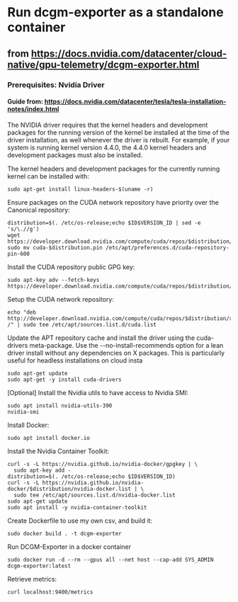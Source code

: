 # Run dcgm-exporter as a standalone container
## from https://docs.nvidia.com/datacenter/cloud-native/gpu-telemetry/dcgm-exporter.html
### Prerequisites: Nvidia Driver
#### Guide from: https://docs.nvidia.com/datacenter/tesla/tesla-installation-notes/index.html
The NVIDIA driver requires that the kernel headers and development packages for the running version of the kernel be installed at the time of the driver installation, as well whenever the driver is rebuilt. For example, if your system is running kernel version 4.4.0, the 4.4.0 kernel headers and development packages must also be installed.

The kernel headers and development packages for the currently running kernel can be installed with:
```
sudo apt-get install linux-headers-$(uname -r)
```

Ensure packages on the CUDA network repository have priority over the Canonical repository:
```
distribution=$(. /etc/os-release;echo $ID$VERSION_ID | sed -e 's/\.//g')
wget https://developer.download.nvidia.com/compute/cuda/repos/$distribution/x86_64/cuda-$distribution.pin
sudo mv cuda-$distribution.pin /etc/apt/preferences.d/cuda-repository-pin-600
```

Install the CUDA repository public GPG key:
```
sudo apt-key adv --fetch-keys https://developer.download.nvidia.com/compute/cuda/repos/$distribution/x86_64/7fa2af80.pub
```

Setup the CUDA network repository:
```
echo "deb http://developer.download.nvidia.com/compute/cuda/repos/$distribution/x86_64 /" | sudo tee /etc/apt/sources.list.d/cuda.list
```

Update the APT repository cache and install the driver using the cuda-drivers meta-package. Use the --no-install-recommends option for a lean driver install without any dependencies on X packages. This is particularly useful for headless installations on cloud insta
```
sudo apt-get update
sudo apt-get -y install cuda-drivers
```

[Optional] Install the Nvidia utils to have access to Nvidia SMI:
```
sudo apt install nvidia-utils-390
nvidia-smi
```

Install Docker:
```
sudo apt install docker.io
```

Install the Nvidia Container Toolkit:
```
curl -s -L https://nvidia.github.io/nvidia-docker/gpgkey | \
  sudo apt-key add -
distribution=$(. /etc/os-release;echo $ID$VERSION_ID)
curl -s -L https://nvidia.github.io/nvidia-docker/$distribution/nvidia-docker.list | \
  sudo tee /etc/apt/sources.list.d/nvidia-docker.list
sudo apt-get update
sudo apt install -y nvidia-container-toolkit
```
Create Dockerfile to use my own csv, and build it:
```
sudo docker build . -t dcgm-exporter
```

Run DCGM-Exporter in a docker container
```
sudo docker run -d --rm --gpus all --net host --cap-add SYS_ADMIN dcgm-exporter:latest
```

Retrieve metrics:
```
curl localhost:9400/metrics
```

